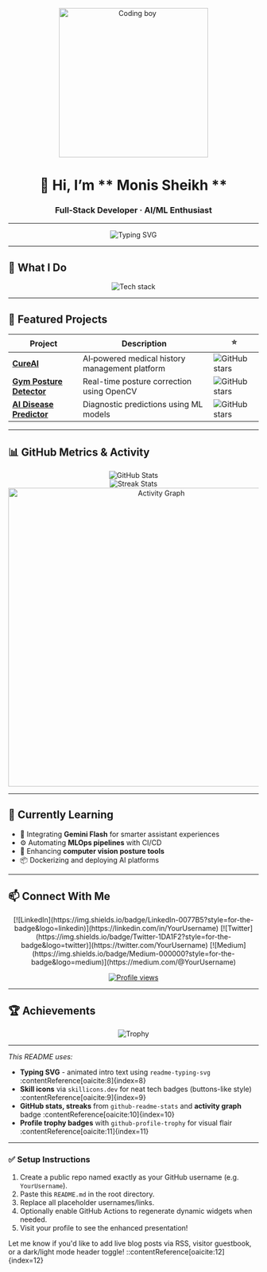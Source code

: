 <p align="center">
  <img src="https://superblog.supercdn.cloud/site_cuid_clvc4016q001j13bhaleswmt1/images/childs-face-lit-up-amazement-as-they-witness-their-code-come-life-screen-showcasing216520-181676-1735554539682-compressed.jpg" alt="Coding boy" width="300"/>
</p>

<h1 align="center">👋 Hi, I’m ** Monis Sheikh **</h1>
<h3 align="center">Full‑Stack Developer · AI/ML Enthusiast </h3>

---

<p align="center">
  <img src="https://readme-typing-svg.herokuapp.com?color=0a74da&size=20&center=true&vCenter=true&width=500&height=60&lines=Building+AI-apps...;Automating+deployments...;Solving+real-world+problems..." alt="Typing SVG"/>
</p>

---

## 🎯 What I Do  
<p align="center">
  <img src="https://skillicons.dev/icons?i=react,nodejs,python,flask,opencv,gcp,mongodb&theme=light" alt="Tech stack" />
</p>

---

## 🚀 Featured Projects

| Project | Description | ⭐ |
|--------|-------------|---|
| **[CureAI](https://github.com/monissheikh1234/Cure-AI)** | AI‑powered medical history management platform | ![GitHub stars](https://img.shields.io/github/stars/monissheikh1234/CureAI?style=social) |
| **[Gym Posture Detector](https://github.com/monissheikh1234/Gym-Posture-Detection-and-Correction-using-OpenCV)** | Real-time posture correction using OpenCV | ![GitHub stars](https://img.shields.io/github/stars/monissheikh1234/Gym-Posture-Detection-and-Correction-using-OpenCV?style=social) |
| **[AI Disease Predictor](https://github.com/monissheikh1234/AI_Disease_predictor)** | Diagnostic predictions using ML models | ![GitHub stars](https://img.shields.io/github/stars/monissheikh1234/AI_Disease_predictor?style=social) |

---

## 📊 GitHub Metrics & Activity

<div align="center">
  <img src="https://github-readme-stats.vercel.app/api?username=YourUsername&show_icons=true&theme=tokyonight" alt="GitHub Stats" /><br>
  <img src="https://github-readme-streak-stats.herokuapp.com/?user=YourUsername&theme=tokyonight" alt="Streak Stats" /><br>
  <img src="https://activity-graph.herokuapp.com/graph?username=YourUsername&theme=blue&hide_border=true" alt="Activity Graph" width="600"/>
</div>

---

## 🌱 Currently Learning

- 🚀 Integrating **Gemini Flash** for smarter assistant experiences  
- ⚙️ Automating **MLOps pipelines** with CI/CD  
- 🧠 Enhancing **computer vision posture tools**  
- 📦 Dockerizing and deploying AI platforms

---

## 📫 Connect With Me

<div align="center">
  [![LinkedIn](https://img.shields.io/badge/LinkedIn-0077B5?style=for-the-badge&logo=linkedin)](https://linkedin.com/in/YourUsername)
  [![Twitter](https://img.shields.io/badge/Twitter-1DA1F2?style=for-the-badge&logo=twitter)](https://twitter.com/YourUsername)
  [![Medium](https://img.shields.io/badge/Medium-000000?style=for-the-badge&logo=medium)](https://medium.com/@YourUsername)
</div>

<p align="center">
  <a href="https://github.com/YourUsername/YourUsername">
    <img src="https://komarev.com/ghpvc/?username=YourUsername&style=flat-square&color=blue" alt="Profile views"/>
  </a>
</p>

---

## 🏆 Achievements

<p align="center">
  <img src="https://github-profile-trophy.vercel.app/?username=YourUsername&theme=tokyonight&row=1&column=5&margin-w=15&margin-h=15" alt="Trophy"/>
</p>

---

_This README uses:_  
- **Typing SVG** - animated intro text using `readme-typing-svg` :contentReference[oaicite:8]{index=8}  
- **Skill icons** via `skillicons.dev` for neat tech badges (buttons-like style) :contentReference[oaicite:9]{index=9}  
- **GitHub stats, streaks** from `github-readme-stats` and **activity graph** badge :contentReference[oaicite:10]{index=10}  
- **Profile trophy badges** with `github-profile-trophy` for visual flair :contentReference[oaicite:11]{index=11}  

---

### ✅ Setup Instructions

1. Create a public repo named exactly as your GitHub username (e.g. `YourUsername`).  
2. Paste this `README.md` in the root directory.  
3. Replace all placeholder usernames/links.  
4. Optionally enable GitHub Actions to regenerate dynamic widgets when needed.  
5. Visit your profile to see the enhanced presentation!

Let me know if you'd like to add live blog posts via RSS, visitor guestbook, or a dark/light mode header toggle!
::contentReference[oaicite:12]{index=12}
